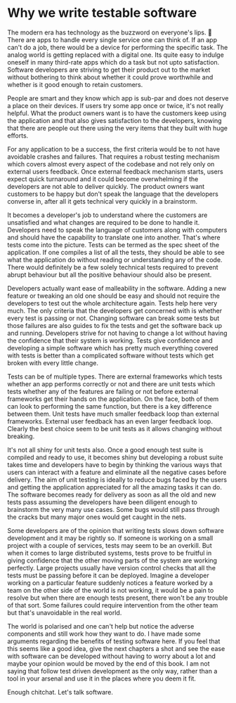 # Why we write testable software

The modern era has technology as the buzzword on everyone's lips. 👄 There are apps to handle every single service one can think of. If an app can't do a job, there would be a device for performing the specific task. The analog world is getting replaced with a digital one. Its quite easy to indulge oneself in many third-rate apps which do a task but not upto satisfaction. Software developers are striving to get their product out to the market without bothering to think about whether it could prove worthwhile and whether is it good enough to retain customers.

People are smart and they know which app is sub-par and does not deserve a place on their devices. If users try some app once or twice, it's not really helpful. What the product owners want is to have the customers keep using the application and that also gives satisfaction to the developers, knowing that there are people out there using the very items that they built with huge efforts.

For any application to be a success, the first criteria would be to not have avoidable crashes and failures. That requires a robust testing mechanism which covers almost every aspect of the codebase and not rely only on external users feedback. Once external feedback mechanism starts, users expect quick turnaround and it could become overwhelming if the developers are not able to deliver quickly. The product owners want customers to be happy but don't speak the language that the developers converse in, after all it gets technical very quickly in a brainstorm.

It becomes a developer's job to understand where the customers are unsatisfied and what changes are required to be done to handle it. Developers need to speak the language of customers along with computers and should have the capability to translate one into another. That's where tests come into the picture. Tests can be termed as the spec sheet of the application. If one compiles a list of all the tests, they should be able to see what the application do without reading or understanding any of the code. There would definitely be a few solely technical tests required to prevent abrupt behaviour but all the positive behaviour should also be present.

Developers actually want ease of malleability in the software. Adding a new feature or tweaking an old one should be easy and should not require the developers to test out the whole architecture again. Tests help here very much. The only criteria that the developers get concerned with is whether every test is passing or not. Changing software can break some tests but those failures are also guides to fix the tests and get the software back up and running. Developers strive for not having to change a lot without having the confidence that their system is working. Tests give confidence and developing a simple software which has pretty much everything covered with tests is better than a complicated software without tests which get broken with every little change.

Tests can be of multiple types. There are external frameworks which tests whether an app performs correctly or not and there are unit tests which tests whether any of the features are failing or not before external frameworks get their hands on the application. On the face, both of them can look to performing the same function, but there is a key difference between them. Unit tests have much smaller feedback loop than external frameworks. External user feedback has an even larger feedback loop. Clearly the best choice seem to be unit tests as it allows changing without breaking.

It's not all shiny for unit tests also. Once a good enough test suite is compiled and ready to use, it becomes shiny but developing a robust suite takes time and developers have to begin by thinking the various ways that users can interact with a feature and eliminate all the negative cases before delivery. The aim of unit testing is ideally to reduce bugs faced by the users and getting the application appreciated for all the amazing tasks it can do. The software becomes ready for delivery as soon as all the old and new tests pass assuming the developers have been diligent enough to brainstorm the very many use cases. Some bugs would still pass through the cracks but many major ones would get caught in the nets.

Some developers are of the opinion that writing tests slows down software development and it may be rightly so. If someone is working on a small project with a couple of services, tests may seem to be an overkill. But when it comes to large distributed systems, tests prove to be fruitful in giving confidence that the other moving parts of the system are working perfectly. Large projects usually have version control checks that all the tests must be passing before it can be deployed. Imagine a developer working on a particular feature suddenly notices a feature worked by a team on the other side of the world is not working, it would be a pain to resolve but when there are enough tests present, there won't be any trouble of that sort. Some failures could require intervention from the other team but that's unavoidable in the real world.

The world is polarised and one can't help but notice the adverse components and still work how they want to do. I have made some arguments regarding the benefits of testing software here. If you feel that this seems like a good idea, give the next chapters a shot and see the ease with software can be developed without having to worry about a lot and maybe your opinion would be moved by the end of this book. I am not saying that follow test driven development as the only way, rather than a tool in your arsenal and use it in the places where you deem it fit.

Enough chitchat. Let's talk software.
